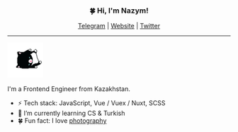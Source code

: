 
<h3 align="center">🍀 Hi, I'm Nazym! </h3>
<p align="center">
  <a href="https://t.me/relerin">Telegram</a> |
  <a href="https://reler.in">Website</a> |
  <a href="https://twitter.com/re1erin">Twitter</a>
</p>

---
<img src="https://github.com/rustcohlnikov/rustcohlnikov/raw/master/kitten.gif" width="80">

I'm a Frontend Engineer from Kazakhstan.

- ⚡️ Tech stack: JavaScript, Vue / Vuex / Nuxt, SCSS
- 🌱 I’m currently learning CS & Turkish
- 🍀 Fun fact: I love [photography](https://unsplash.com/@relerin)
